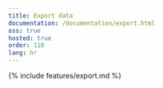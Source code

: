 ```yaml
---
title: Export data
documentation: /documentation/export.html
oss: true
hosted: true
order: 110
lang: hr
---
```


{% include features/export.md %}
